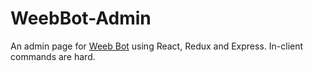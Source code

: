 # WeebBot-Admin
An admin page for [Weeb Bot](https://github.com/Kxze/WeebBot-v2) using React, Redux and Express. In-client commands are hard.

